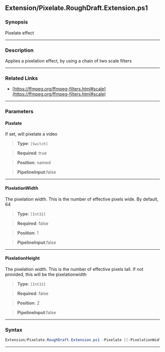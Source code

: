 
Extension/Pixelate.RoughDraft.Extension.ps1
-------------------------------------------
### Synopsis
Pixelate effect

---
### Description

Applies a pixelation effect, by using a chain of two scale filters

---
### Related Links
* [https://ffmpeg.org/ffmpeg-filters.html#scale](https://ffmpeg.org/ffmpeg-filters.html#scale)



---
### Parameters
#### **Pixelate**

If set, will pixelate a video



> **Type**: ```[Switch]```

> **Required**: true

> **Position**: named

> **PipelineInput**:false



---
#### **PixelationWidth**

The pixelation width.  This is the number of effective pixels wide.  By default, 64



> **Type**: ```[Int32]```

> **Required**: false

> **Position**: 1

> **PipelineInput**:false



---
#### **PixelationHeight**

The pixelation width.  This is the number of effective pixels tall.  If not provided, this will be the pixelationwidth



> **Type**: ```[Int32]```

> **Required**: false

> **Position**: 2

> **PipelineInput**:false



---
### Syntax
```PowerShell
Extension/Pixelate.RoughDraft.Extension.ps1 -Pixelate [[-PixelationWidth] <Int32>] [[-PixelationHeight] <Int32>] [<CommonParameters>]
```
---



